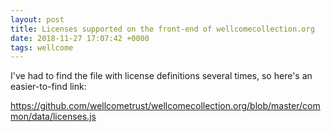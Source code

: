 ```yaml
---
layout: post
title: Licenses supported on the front-end of wellcomecollection.org
date: 2018-11-27 17:07:42 +0000
tags: wellcome
---
```


I've had to find the file with license definitions several times, so here's an easier-to-find link:

<https://github.com/wellcometrust/wellcomecollection.org/blob/master/common/data/licenses.js>
